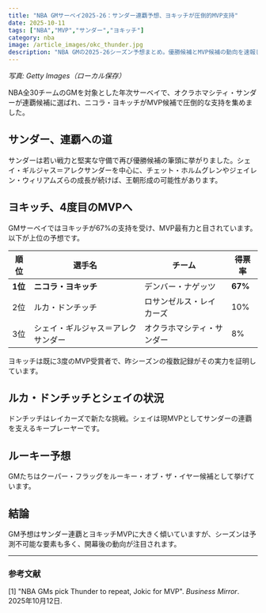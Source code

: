 ```yaml
---
title: "NBA GMサーベイ2025-26：サンダー連覇予想、ヨキッチが圧倒的MVP支持"
date: 2025-10-11
tags: ["NBA","MVP","サンダー","ヨキッチ"]
category: nba
image: /article_images/okc_thunder.jpg
description: "NBA GMの2025-26シーズン予想まとめ。優勝候補とMVP候補の動向を速報します。"
---
```


*写真: Getty Images（ローカル保存）*

NBA全30チームのGMを対象とした年次サーベイで、オクラホマシティ・サンダーが連覇候補に選ばれ、ニコラ・ヨキッチがMVP候補で圧倒的な支持を集めました。

## サンダー、連覇への道

サンダーは若い戦力と堅実な守備で再び優勝候補の筆頭に挙がりました。シェイ・ギルジャス＝アレクサンダーを中心に、チェット・ホルムグレンやジェイレン・ウィリアムズらの成長が続けば、王朝形成の可能性があります。

## ヨキッチ、4度目のMVPへ

GMサーベイではヨキッチが67%の支持を受け、MVP最有力と目されています。以下が上位の予想です。

| 順位    | 選手名                             | チーム                     | 得票率  |
| ------- | ---------------------------------- | -------------------------- | ------- |
| **1位** | **ニコラ・ヨキッチ**               | デンバー・ナゲッツ         | **67%** |
| 2位     | ルカ・ドンチッチ                   | ロサンゼルス・レイカーズ   | 10%     |
| 3位     | シェイ・ギルジャス＝アレクサンダー | オクラホマシティ・サンダー | 8%      |

ヨキッチは既に3度のMVP受賞者で、昨シーズンの複数記録がその実力を証明しています。

## ルカ・ドンチッチとシェイの状況

ドンチッチはレイカーズで新たな挑戦。シェイは現MVPとしてサンダーの連覇を支えるキープレーヤーです。

## ルーキー予想

GMたちはクーパー・フラッグをルーキー・オブ・ザ・イヤー候補として挙げています。

## 結論

GM予想はサンダー連覇とヨキッチMVPに大きく傾いていますが、シーズンは予測不可能な要素も多く、開幕後の動向が注目されます。

---

### 参考文献

[1] "NBA GMs pick Thunder to repeat, Jokic for MVP". *Business Mirror*. 2025年10月12日.
